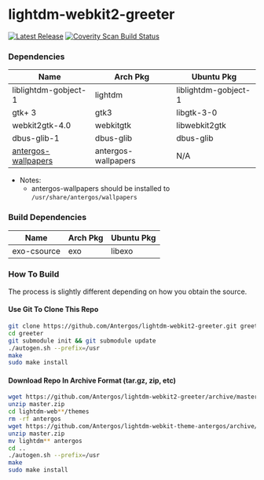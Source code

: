 # lightdm-webkit2-greeter
[![Latest Release](https://img.shields.io/badge/stable-v0.2.2-blue.svg?style=flat-square)](https://github.com/Antergos/lightdm-webkit2-greeter/releases)     [![Coverity Scan Build Status](https://img.shields.io/coverity/scan/6871.svg?style=flat-square)](https://scan.coverity.com/projects/antergos-lightdm-webkit2-greeter)

### Dependencies
| Name | Arch Pkg | Ubuntu Pkg |
|-------|---------|-----------|
|liblightdm-gobject-1|lightdm|liblightdm-gobject-1|
|gtk+ 3|gtk3|libgtk-3-0|
|webkit2gtk-4.0|webkitgtk|libwebkit2gtk|
|dbus-glib-1|dbus-glib|dbus-glib|
|[antergos-wallpapers](http://antergos.com/antergos-wallpapers-0.6.zip)|antergos-wallpapers|N/A|
- Notes:
  - antergos-wallpapers should be installed to `/usr/share/antergos/wallpapers`

### Build Dependencies
| Name | Arch Pkg | Ubuntu Pkg |
|-------|---------|-----------|
|exo-csource|exo|libexo|

### How To Build
The process is slightly different depending on how you obtain the source.

#### Use Git To Clone This Repo
```sh
git clone https://github.com/Antergos/lightdm-webkit2-greeter.git greeter
cd greeter
git submodule init && git submodule update
./autogen.sh --prefix=/usr
make
sudo make install
```

#### Download Repo In Archive Format (tar.gz, zip, etc)
```sh
wget https://github.com/Antergos/lightdm-webkit2-greeter/archive/master.zip
unzip master.zip
cd lightdm-web**/themes
rm -rf antergos
wget https://github.com/Antergos/lightdm-webkit-theme-antergos/archive/master.zip
unzip master.zip
mv lightdm** antergos
cd ..
./autogen.sh --prefix=/usr
make
sudo make install
```



